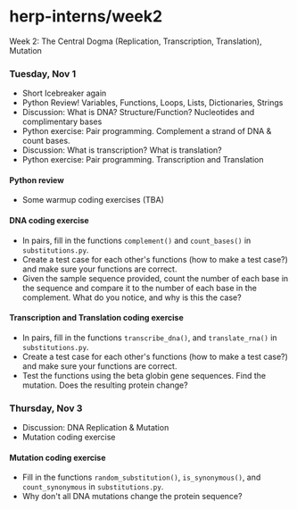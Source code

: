 # herp-interns/week2
Week 2: The Central Dogma (Replication, Transcription, Translation), Mutation  

### Tuesday, Nov 1
- Short Icebreaker again
- Python Review! Variables, Functions, Loops, Lists, Dictionaries, Strings 
- Discussion: What is DNA? Structure/Function? Nucleotides and complimentary bases 
- Python exercise: Pair programming. Complement a strand of DNA & count bases. 
- Discussion: What is transcription? What is translation?
- Python exercise: Pair programming. Transcription and Translation 

#### Python review
- Some warmup coding exercises (TBA)    

#### DNA coding exercise
- In pairs, fill in the functions `complement()` and `count_bases()` in `substitutions.py`.
- Create a test case for each other's functions (how to make a test case?) and make sure your functions are correct.
- Given the sample sequence provided, count the number of each base in the sequence and compare it to the number of each base in the complement. What do you notice, and why is this the case?  

#### Transcription and Translation coding exercise
- In pairs, fill in the functions `transcribe_dna()`, and `translate_rna()` in `substitutions.py`.
- Create a test case for each other's functions (how to make a test case?) and make sure your functions are correct.
- Test the functions using the beta globin gene sequences. Find the mutation. Does the resulting protein change?  
  

### Thursday, Nov 3
- Discussion: DNA Replication & Mutation
- Mutation coding exercise
  
#### Mutation coding exercise
  + Fill in the functions `random_substitution()`, `is_synonymous()`, and `count_synonymous` in `substitutions.py`.  
  + Why don't all DNA mutations change the protein sequence?  
